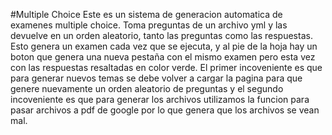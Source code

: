 #Multiple Choice
	Este es un sistema de generacion automatica de examenes multiple choice.
Toma preguntas de un archivo yml y las devuelve en un orden aleatorio, tanto las preguntas como las respuestas.
Esto genera un examen cada vez que se ejecuta, y al pie de la hoja hay un boton que genera una nueva pestaña
con el mismo examen pero esta vez con las respuestas resaltadas en color verde. El primer incoveniente es que 
para generar nuevos temas se debe volver a cargar la pagina para que genere nuevamente un orden aleatorio
de preguntas y el segundo incoveniente es que para generar los archivos utilizamos la funcion para pasar archivos a pdf de google
por lo que genera que los archivos se vean mal.
